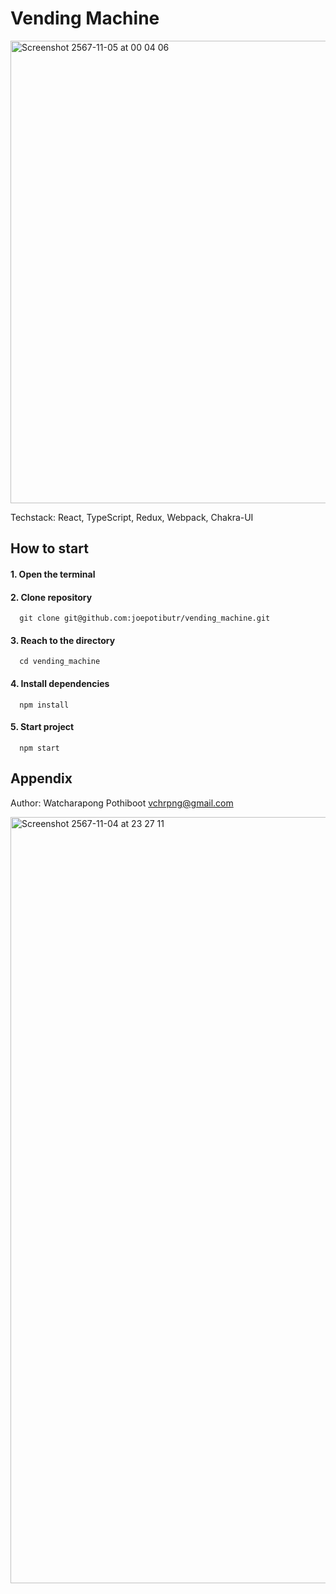 # Vending Machine


<img width="740" alt="Screenshot 2567-11-05 at 00 04 06" src="https://github.com/user-attachments/assets/81278bd9-31b4-43b2-b0da-68e4da2506fc">



Techstack: React, TypeScript, Redux, Webpack, Chakra-UI

## How to start

#### 1. Open the terminal

#### 2. Clone repository

```http
  git clone git@github.com:joepotibutr/vending_machine.git
```

#### 3. Reach to the directory

```http
  cd vending_machine
```

#### 4. Install dependencies

```http
  npm install
```

#### 5. Start project

```http
  npm start
```

## Appendix

Author: Watcharapong Pothiboot vchrpng@gmail.com

<img width="1226" alt="Screenshot 2567-11-04 at 23 27 11" src="https://github.com/user-attachments/assets/6eb34fe8-2cc5-4e42-8504-d2debfda289b">



